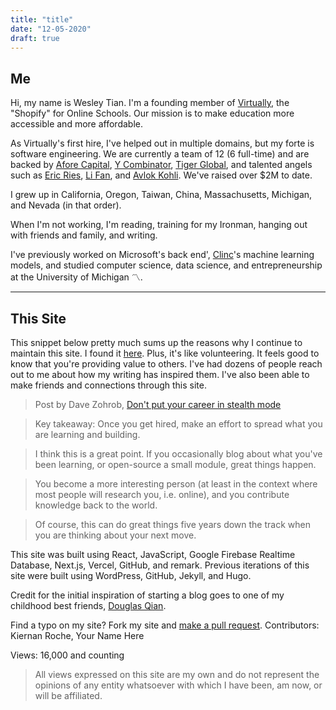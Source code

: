 ```yaml
---
title: "title"
date: "12-05-2020"
draft: true
---
```



## Me

Hi, my name is Wesley Tian. I'm a founding member of [Virtually](https://tryvirtually.com/), the "Shopify" for Online Schools. Our mission is to make education more accessible and more affordable. 

As Virtually's first hire, I've helped out in multiple domains, but my forte is software engineering. We are currently a team of 12 (6 full-time) and are backed by [Afore Capital](https://afore.vc/), [Y Combinator](https://www.ycombinator.com/), [Tiger Global](https://www.tigerglobal.com/home), and talented angels such as [Eric Ries](https://en.wikipedia.org/wiki/Eric_Ries), [Li Fan](https://en.wikipedia.org/wiki/Li_Fan_(engineer)), and [Avlok Kohli](https://angel.co/p/avlok-kohli). We've raised over $2M to date.

I grew up in California, Oregon, Taiwan, China, Massachusetts, Michigan, and Nevada (in that order).

When I'm not working, I'm reading, training for my Ironman, hanging out with friends and family, and writing.

I've previously worked on Microsoft's back end', [Clinc](https://clinc.com/)'s machine learning models, and studied computer science, data science, and entrepreneurship at the University of Michigan 〽️.

---
## This Site

This snippet below pretty much sums up the reasons why I continue to maintain this site. I found it [here](https://breakoutlist.com/career-planning/#step-8). Plus, it's like volunteering. It feels good to know that you're providing value to others. I've had dozens of people reach out to me about how my writing has inspired them. I've also been able to make friends and connections through this site.

> Post by Dave Zohrob, [Don't put your career in stealth mode](https://blog.zohrob.com/dont-put-your-career-in-stealth-mode) 

> Key takeaway: Once you get hired, make an effort to spread what you are learning and
building. 

> I think this is a great point. If you occasionally blog about
what you've been learning, or open-source a small module, great things
happen. 

> You become a more interesting person (at least in the context
where most people will research you, i.e. online), and you contribute
knowledge back to the world. 

> Of course, this can do great things five
years down the track when you are thinking about your next move.

This site was built using React, JavaScript, Google Firebase Realtime Database, Next.js, Vercel, GitHub, and remark. Previous iterations of this site were built using WordPress, GitHub, Jekyll, and Hugo.

Credit for the initial inspiration of starting a blog goes to one of my childhood best friends, [Douglas Qian](http://douglasqian.com/).

Find a typo on my site? Fork my site and [make a pull request](https://github.com/wesleytian/nextjs). Contributors: Kiernan Roche, Your Name Here

Views: 16,000 and counting

> All views expressed on this site are my own and do not represent the
opinions of any entity whatsoever with which I have been, am now, or
will be affiliated.
